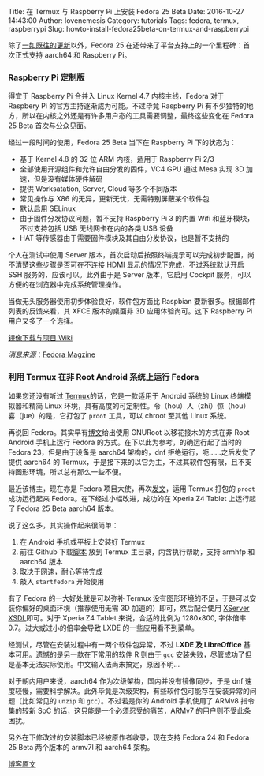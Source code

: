 Title: 在 Termux 与 Raspberry Pi 上安装 Fedora 25 Beta
Date: 2016-10-27 14:43:00
Author: lovenemesis
Category: tutorials
Tags: fedora, termux, raspberrypi
Slug: howto-install-fedora25beta-on-termux-and-raspberrypi

除了[一如既往的更新](https://linuxtoy.org/archives/fedora-25-beta.html)以外，Fedora 25 在还带来了平台支持上的一个里程碑：首次正式支持 aarch64 和 Raspberry Pi。

<!-- PELICAN_END_SUMMARY -->

### Raspberry Pi 定制版

得宜于 Raspberry Pi 合并入 Linux Kernel 4.7 内核主线，Fedora 对于 Raspbery Pi 的官方主持逐渐成为可能。不过毕竟 Raspberry Pi 有不少独特的地方，所以在内核之外还是有许多用户态的工具需要调整，最终这些变化在 Fedora 25 Beta 首次与公众见面。

经过一段时间的使用，Fedora 25 Beta 当下在 Raspberry Pi 下的状态为：

* 基于 Kernel 4.8 的 32 位 ARM 内核，适用于 Raspberry Pi 2/3
* 全部使用开源组件和允许自由分发的固件，VC4 GPU 通过 Mesa 实现 3D 加速，但是没有媒体硬件解码
* 提供 Worksatation, Server, Cloud 等多个不同版本
* 常见操作与 X86 的无异，更新无忧，无需特别屏蔽某个软件包
* 默认启用 SELinux
* 由于固件分发协议问题，暂不支持 Raspberry Pi 3 的内置 Wifi 和蓝牙模块，不过支持包括 USB 无线网卡在内的各类 USB 设备
* HAT 等传感器由于需要固件模块及其自由分发协议，也是暂不支持的

个人在测试中使用 Server 版本，首次启动后按照终端提示可以完成初步配置，尚不清楚这些步骤是否可在不连接 HDMI 显示的情况下完成，不过系统默认开启 SSH 服务的，应该可以。此外由于是 Server 版本，它启用 Cockpit 服务，可以方便的在浏览器中完成系统管理操作。

当做无头服务器使用初步体验良好，软件包方面比 Raspbian 要新很多。根据邮件列表的反馈来看，其 XFCE 版本的桌面非 3D 应用体验尚可。这下 Raspberry Pi 用户又多了一个选择。

[镜像下载与项目 Wiki](https://fedoraproject.org/wiki/Raspberry_Pi)

*消息来源*：[Fedora Magzine](https://fedoramagazine.org/raspberry-pi-support-fedora-25-beta/)

### 利用 Termux 在非 Root Android 系统上运行 Fedora

如果您还没有听过 [Termux](https://linuxtoy.org/archives/termux-032.html)的话，它是一款适用于 Android 系统的 Linux 终端模拟器和精简 Linux 环境，具有高度的可定制性。令（hou）人（zhi）惊（hou）喜（jue）的是，它打包了 `proot` 工具，可以 chroot 至其他 Linux 系统。

再说回 Fedora。其实早有[博文](https://nmilosev.svbtle.com/fedora-on-nonrooted-android-phones-2016-update)给出使用 GNURoot 以移花接木的方式在非 Root Android 手机上运行 Fedora 的方式。在下以此为参考，的确运行起了当时的 Fedora 23，但是由于设备是 aarch64 架构的，dnf 拒绝运行，呃……之后发觉了提供 aarch64 的 Termux，于是接下来的以它为主，不过其软件包有限，且不支持图形环境，所以总有那么一些不便。

最近该博主，现在亦是 Fedora 项目大使，再次[发文](https://nmilosev.svbtle.com/termuxfedora-install-fedora-on-your-phone-with-termux)，运用 Termux 打包的 `proot` 成功运行起来 Fedora。在下经过小幅改进，成功的在 Xperia Z4 Tablet 上运行起了 Fedora 25 Beta aarch64 版本。

说了这么多，其实操作起来很简单：
1. 在 Android 手机或平板上安装好 Termux
2. 前往 Github 下载[脚本](https://github.com/nmilosev/termux-fedora/raw/master/termux-fedora.sh) 放到 Termux 主目录，内含执行帮助，支持 armhfp 和 aarch64 版本
3. 取决于网速，耐心等待完成
4. 敲入 `startfedora` 开始使用

有了 Fedora 的一大好处就是可以弥补 Termux 没有图形环境的不足，于是可以安装你偏好的桌面环境（推荐使用无需 3D 加速的）即可，然后配合使用 [XServer XSDL](https://play.google.com/store/apps/details?id=x.org.server)即可。对于 Xperia Z4 Tablet 来说，合适的比例为 1280x800, 字体倍率0.7。过大或过小的倍率会导致 LXDE 的一些应用看不到菜单。

经测试，尽管在安装过程中有一两个软件包异常，不过 **LXDE 及 LibreOffice** 基本可用。遗憾的是另一款在下常用的软件 R 则由于 `gcc` 安装失败，尽管成功了但是基本无法实际使用。中文输入法尚未搞定，原因不明…

对于朝内用户来说，aarch64 作为次级架构，国内并没有镜像同步，于是 dnf 速度较慢，需要科学解决。此外毕竟是次级架构，有些软件包可能存在安装异常的问题（比如常见的 `unzip` 和 `gcc`）。不过若是你的 Android 手机使用了 ARMv8 指令集的较新 SoC 的话，这只能是一个必须忍受的痛苦，ARMv7 的用户则不受此条困扰。

另外在下修改过的安装脚本已经被原作者收录，现在支持 Fedora 24 和 Fedora 25 Beta 两个版本的 armv7l 和 aarch64 架构。

[博客原文](https://nmilosev.svbtle.com/termuxfedora-install-fedora-on-your-phone-with-termux)
